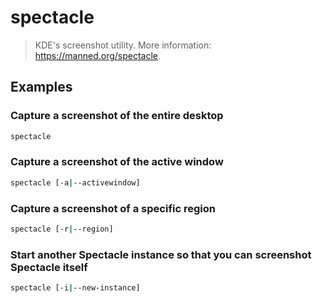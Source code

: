 # spectacle

> KDE's screenshot utility. More information: <https://manned.org/spectacle>.

## Examples

### Capture a screenshot of the entire desktop

```bash
spectacle
```

### Capture a screenshot of the active window

```bash
spectacle [-a|--activewindow]
```

### Capture a screenshot of a specific region

```bash
spectacle [-r|--region]
```

### Start another Spectacle instance so that you can screenshot Spectacle itself

```bash
spectacle [-i|--new-instance]
```

